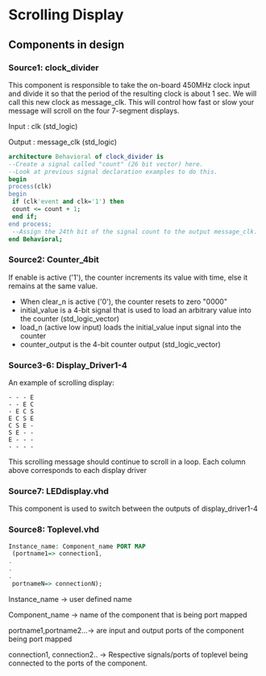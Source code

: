# Scrolling Display

## Components in design
### Source1: clock_divider
This component is responsible to take the on-board 450MHz clock input and divide it so that the
period of the resulting clock is about 1 sec. We will call this new clock as message_clk. This will
control how fast or slow your message will scroll on the four 7-segment displays.

Input : clk (std_logic)

Output : message_clk (std_logic)

```VHDL
architecture Behavioral of clock_divider is
--Create a signal called "count" (26 bit vector) here.
--Look at previous signal declaration examples to do this.
begin
process(clk)
begin
 if (clk'event and clk='1') then
 count <= count + 1;
 end if;
end process;
 --Assign the 24th bit of the signal count to the output message_clk.
end Behavioral;
```

### Source2: Counter_4bit

If enable is active ('1'), the counter increments its value with time, else it remains at the
same value.

<ul>
<li> When clear_n is active ('0'), the counter resets to zero "0000"</li>
<li> initial_value is a 4-bit signal that is used to load an arbitrary value into the counter
(std_logic_vector)</li>
<li> load_n (active low input) loads the initial_value input signal into the counter</li>
<li> counter_output is the 4-bit counter output (std_logic_vector)</li>
</ul>

### Source3-6: Display_Driver1-4

An example of scrolling display:
```
- - - E
- - E C
- E C S
E C S E
C S E -
S E - -
E - - -
- - - -
```
This scrolling message should continue to scroll in a loop.
Each column above corresponds to each display driver

### Source7: LEDdisplay.vhd

This component is used to switch between the outputs of display_driver1-4

### Source8: Toplevel.vhd
```VHDL
Instance_name: Component_name PORT MAP
 (portname1=> connection1,
.
.
.
 portnameN=> connectionN);
 ```

Instance_name -> user defined name

Component_name -> name of the component that is being port mapped

portname1,portname2...-> are input and output ports of the component being port mapped

connection1, connection2.. -> Respective signals/ports of toplevel being connected to the ports
of the component.
